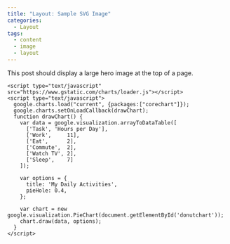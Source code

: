 ```yaml
---
title: "Layout: Sample SVG Image"
categories:
  - Layout
tags:
  - content
  - image
  - layout
---
```


This post should display a large hero image at the top of a page.

    <script type="text/javascript" src="https://www.gstatic.com/charts/loader.js"></script>
    <script type="text/javascript">
      google.charts.load("current", {packages:["corechart"]});
      google.charts.setOnLoadCallback(drawChart);
      function drawChart() {
        var data = google.visualization.arrayToDataTable([
          ['Task', 'Hours per Day'],
          ['Work',     11],
          ['Eat',      2],
          ['Commute',  2],
          ['Watch TV', 2],
          ['Sleep',    7]
        ]);

        var options = {
          title: 'My Daily Activities',
          pieHole: 0.4,
        };

        var chart = new google.visualization.PieChart(document.getElementById('donutchart'));
        chart.draw(data, options);
      }
    </script>
  </head>
  <body>
    <div id="donutchart" style="width: 900px; height: 500px;"></div>
  </body>
